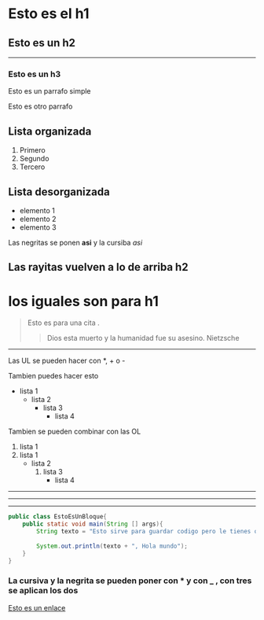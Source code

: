 # Esto es el h1

## Esto es un h2

---  

### Esto es un h3

Esto es un parrafo simple

Esto es otro parrafo

## Lista organizada

1. Primero
2. Segundo
3. Tercero

## Lista desorganizada

- elemento 1
- elemento 2
- elemento 3

Las negritas se ponen **asi** y la cursiba *asi*

Las rayitas vuelven a lo de arriba h2
---

los iguales son para h1
===

>Esto es para una cita .
>
>>Dios esta muerto y la humanidad fue su asesino. Nietzsche

---

Las UL se pueden hacer con *, + o -

Tambien puedes hacer esto

- lista 1
  - lista 2
    - lista 3
      - lista 4

Tambien se pueden combinar con las OL

1. lista 1
2. lista 1
   - lista 2
     1. lista 3
        - lista 4

* * *
_ _ _
- - -

~~~~ Java
public class EstoEsUnBloque{
    public static void main(String [] args){
        String texto = "Esto sirve para guardar codigo pero le tienes que especificar el lenguaje";
    
        System.out.println(texto + ", Hola mundo");
    }
} 
~~~~

### La cursiva y la negrita se pueden poner con * y con _ , con tres se aplican los dos

[Esto es un enlace](https://www.youtube.com)
